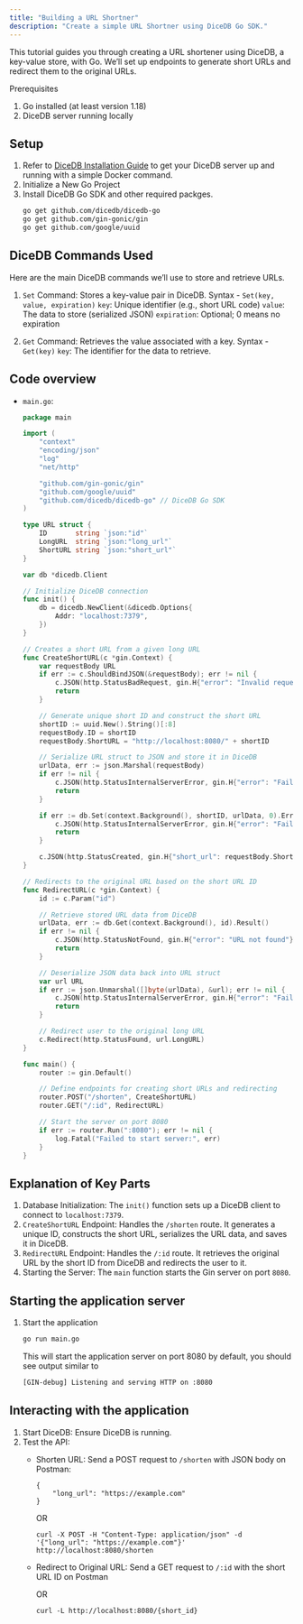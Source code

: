 ```yaml
---
title: "Building a URL Shortner"
description: "Create a simple URL Shortner using DiceDB Go SDK."
---
```


This tutorial guides you through creating a URL shortener using DiceDB, a key-value store, with Go. We’ll set up endpoints to generate short URLs and redirect them to the original URLs.

Prerequisites

1. Go installed (at least version 1.18)
2. DiceDB server running locally

## Setup

1. Refer to [DiceDB Installation Guide](get-started/installation) to get your DiceDB server up and running with a simple Docker command.
2. Initialize a New Go Project
3. Install DiceDB Go SDK and other required packges.
    ```bash
    go get github.com/dicedb/dicedb-go
    go get github.com/gin-gonic/gin
    go get github.com/google/uuid
    ```

## DiceDB Commands Used

Here are the main DiceDB commands we’ll use to store and retrieve URLs.

1. `Set` Command: Stores a key-value pair in DiceDB.
Syntax - `Set(key, value, expiration)`
`key`: Unique identifier (e.g., short URL code)
`value`: The data to store (serialized JSON)
`expiration`: Optional; 0 means no expiration

2. `Get` Command: Retrieves the value associated with a key.
Syntax - `Get(key)`
`key`: The identifier for the data to retrieve.

## Code overview

- `main.go`:
    ```go
    package main

    import (
        "context"
        "encoding/json"
        "log"
        "net/http"

        "github.com/gin-gonic/gin"
        "github.com/google/uuid"
        "github.com/dicedb/dicedb-go" // DiceDB Go SDK
    )

    type URL struct {
        ID       string `json:"id"`
        LongURL  string `json:"long_url"`
        ShortURL string `json:"short_url"`
    }

    var db *dicedb.Client

    // Initialize DiceDB connection
    func init() {
        db = dicedb.NewClient(&dicedb.Options{
            Addr: "localhost:7379",
        })
    }

    // Creates a short URL from a given long URL
    func CreateShortURL(c *gin.Context) {
        var requestBody URL
        if err := c.ShouldBindJSON(&requestBody); err != nil {
            c.JSON(http.StatusBadRequest, gin.H{"error": "Invalid request"})
            return
        }

        // Generate unique short ID and construct the short URL
        shortID := uuid.New().String()[:8]
        requestBody.ID = shortID
        requestBody.ShortURL = "http://localhost:8080/" + shortID

        // Serialize URL struct to JSON and store it in DiceDB
        urlData, err := json.Marshal(requestBody)
        if err != nil {
            c.JSON(http.StatusInternalServerError, gin.H{"error": "Failed to save URL"})
            return
        }

        if err := db.Set(context.Background(), shortID, urlData, 0).Err(); err != nil {
            c.JSON(http.StatusInternalServerError, gin.H{"error": "Failed to save URL"})
            return
        }

        c.JSON(http.StatusCreated, gin.H{"short_url": requestBody.ShortURL})
    }

    // Redirects to the original URL based on the short URL ID
    func RedirectURL(c *gin.Context) {
        id := c.Param("id")

        // Retrieve stored URL data from DiceDB
        urlData, err := db.Get(context.Background(), id).Result()
        if err != nil {
            c.JSON(http.StatusNotFound, gin.H{"error": "URL not found"})
            return
        }

        // Deserialize JSON data back into URL struct
        var url URL
        if err := json.Unmarshal([]byte(urlData), &url); err != nil {
            c.JSON(http.StatusInternalServerError, gin.H{"error": "Failed to decode URL data"})
            return
        }

        // Redirect user to the original long URL
        c.Redirect(http.StatusFound, url.LongURL)
    }

    func main() {
        router := gin.Default()

        // Define endpoints for creating short URLs and redirecting
        router.POST("/shorten", CreateShortURL)
        router.GET("/:id", RedirectURL)

        // Start the server on port 8080
        if err := router.Run(":8080"); err != nil {
            log.Fatal("Failed to start server:", err)
        }
    }
    ```

## Explanation of Key Parts
1. Database Initialization: The `init()` function sets up a DiceDB client to connect to `localhost:7379`.
2. `CreateShortURL` Endpoint: Handles the `/shorten` route. It generates a unique ID, constructs the short URL, serializes the URL data, and saves it in DiceDB.
3. `RedirectURL` Endpoint: Handles the `/:id` route. It retrieves the original URL by the short ID from DiceDB and redirects the user to it.
4. Starting the Server: The `main` function starts the Gin server on port `8080`.

## Starting the application server

1. Start the application
   ```bash
   go run main.go
   ```
   This will start the application server on port 8080 by default, you should see output similar to
   ```bash
   [GIN-debug] Listening and serving HTTP on :8080
   ```

## Interacting with the application

1. Start DiceDB: Ensure DiceDB is running.
2. Test the API:
    - Shorten URL:
        Send a POST request to `/shorten` with JSON body on Postman:
        ```
        {
            "long_url": "https://example.com"
        }
        ```

        OR

        ```curl
        curl -X POST -H "Content-Type: application/json" -d '{"long_url": "https://example.com"}' http://localhost:8080/shorten
        ```

    - Redirect to Original URL:
        Send a GET request to `/:id` with the short URL ID on Postman

        OR

        ```curl
        curl -L http://localhost:8080/{short_id}
        ```

